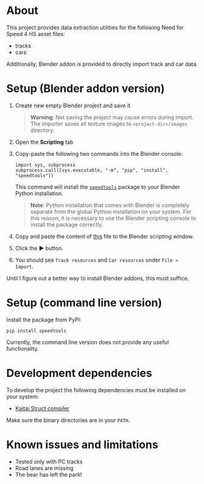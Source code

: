 # About

This project provides data extraction utilities for the following Need for Speed 4 HS asset files:
- tracks
- cars

Additionally, Blender addon is provided to directly import track and car data.

# Setup (Blender addon version)

1. Create new empty Blender project and save it
   > **Warning**: Not saving the project may cause errors during import. The importer saves all texture images to `<project-dir>/images` directory.
2. Open the __Scripting__ tab
3. Copy-paste the following two commands into the Blender console:
   ```
   import sys, subprocess
   subprocess.call([sys.executable, "-m", "pip", "install", "speedtools"])
   ```
   This command will install the [`speedtools`][1] package to your Blender Python installation.

   > **Note**: Python installation that comes with Blender is completely separate from the global Python installation on your system. For this reason, it is necessary to use the Blender scripting console to install the package correctly.
4. Copy and paste the content of [this][2] file to the Blender scripting window.
5. Click the __▶__ button.
6. You should see `Track resources` and `Car resources` under `File > Import`.

Until I figure out a better way to install Blender addons, this must suffice.

# Setup (command line version)

Install the package from PyPI:
```
pip install speedtools
```

Currently, the command line version does not provide any useful functionality.

# Development dependencies

To develop the project the following dependencies must be installed on your system:
* [Kaitai Struct compiler][3]

Make sure the binary directories are in your `PATH`.

# Known issues and limitations

* Tested only with PC tracks
* Road lanes are missing
* The bear has left the park!

[1]: https://pypi.org/project/speedtools/
[2]: https://github.com/e-rk/speedtools/blob/master/speedtools/blender/io_nfs4_import.py
[3]: https://kaitai.io/
